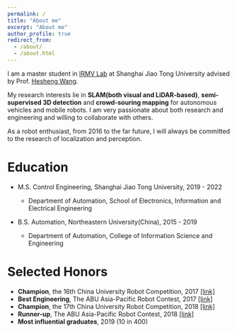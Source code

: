 ```yaml
---
permalink: /
title: "About me"
excerpt: "About me"
author_profile: true
redirect_from: 
  - /about/
  - /about.html
---
```


I am a master student in [IRMV Lab](http://irmv.sjtu.edu.cn/) at Shanghai Jiao Tong University advised by Prof. [Hesheng Wang](http://irmv.sjtu.edu.cn/wanghesheng).

My research interests lie in **SLAM(both visual and LiDAR-based)**, **semi-supervised 3D detection** and **crowd-souring mapping** for autonomous vehicles and mobile robots. I am very passionate about both research and engineering and willing to collaborate with others.

As a robot enthusiast, from 2016 to the far future, I will always be committed to the research of localization and perception.

Education
======
* M.S. Control Engineering, Shanghai Jiao Tong University, 2019 - 2022
  * Department of Automation, School of Electronics, Information and Electrical Engineering 

* B.S. Automation, Northeastern University(China), 2015 - 2019
  * Department of Automation, College of Information Science and Engineering
  
Selected Honors
======
* **Champion**, the 16th China University Robot Competition, 2017 [[link]](http://www.cnrobocon.net/#/)
* **Best Engineering**, The ABU Asia-Pacific Robot Contest, 2017 [[link]](http://www.aburobocon.net/)
* **Champion**, the 17th China University Robot Competition, 2018 [[link]](http://www.cnrobocon.net/#/)
* **Runner-up**, The ABU Asia-Pacific Robot Contest, 2018 [[link]](https://en.wikipedia.org/wiki/ABU_Robocon)
* **Most influential graduates**, 2019 (10 in 400)

